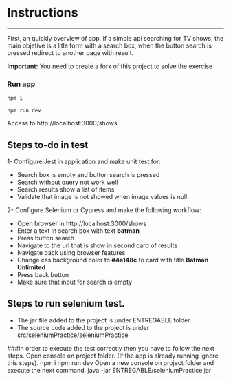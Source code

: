 # Instructions
----
First, an quickly overview of app, if a simple api searching for TV shows, the main objetive is a litle form with a search box, when the button search is pressed redirect to another page with result.

**Important:** You need to create a fork of this project to solve the exercise
### Run app

`npm i`

`npm run dev`

Access to http://localhost:3000/shows

## Steps to-do in test
1- Configure Jest in application and make unit test for:

* Search box is empty and button search is pressed
* Search without query not work well
* Search results show a list of items
* Validate that image is not showed when image values is null

2- Configure Selenium or Cypress and make the following workflow:

* Open browser in http://localhost:3000/shows
* Enter a text in search box with text **batman**
* Press button search
* Navigate to the url that is show in second card of results
* Navigate back using browser features
* Change css background color to **#4a148c** to card with title **Batman Unlimited**
* Press back button
* Make sure that input for search is empty

## Steps to run selenium test.
* The jar file added to the project is under ENTREGABLE folder.
* The source code added to the project is under src/seleniumPractice/seleniumPractice

###In order to execute the test correctly then you have to follow the next steps.
    Open console on project folder. (If the app is already running ignore this steps).
        npm i 
        npm run dev
    Open a new console on project folder and execute the next command.
        java -jar ENTREGABLE/seleniumPractice.jar 